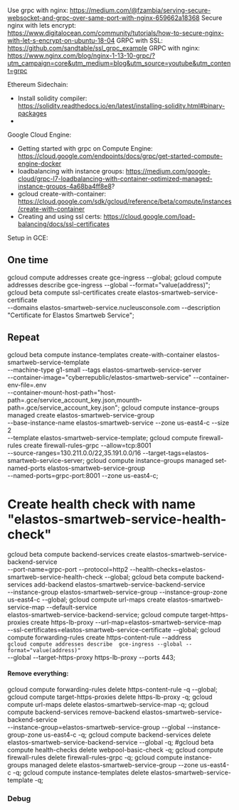 Use grpc with nginx: https://medium.com/@fzambia/serving-secure-websocket-and-grpc-over-same-port-with-nginx-659662a18368
Secure nginx with lets encrypt: https://www.digitalocean.com/community/tutorials/how-to-secure-nginx-with-let-s-encrypt-on-ubuntu-18-04
GRPC with SSL: https://github.com/sandtable/ssl_grpc_example
GRPC with nginx: https://www.nginx.com/blog/nginx-1-13-10-grpc/?utm_campaign=core&utm_medium=blog&utm_source=youtube&utm_content=grpc

Ethereum Sidechain:
- Install solidity compiler: https://solidity.readthedocs.io/en/latest/installing-solidity.html#binary-packages
- 

Google Cloud Engine:
- Getting started with grpc on Compute Engine:  https://cloud.google.com/endpoints/docs/grpc/get-started-compute-engine-docker
- loadbalancing with instance groups: https://medium.com/google-cloud/grpc-l7-loadbalancing-with-container-optimized-managed-instance-groups-4a68ba4ff8e8?
- gcloud  create-with-container: https://cloud.google.com/sdk/gcloud/reference/beta/compute/instances/create-with-container
- Creating and using ssl certs: https://cloud.google.com/load-balancing/docs/ssl-certificates


Setup in GCE:

## One time
gcloud compute addresses create gce-ingress --global;
gcloud compute addresses describe  gce-ingress --global --format="value(address)";
gcloud beta compute ssl-certificates create elastos-smartweb-service-certificate \
    --domains elastos-smartweb-service.nucleusconsole.com --description "Certificate for Elastos Smartweb Service";

## Repeat
gcloud beta compute instance-templates create-with-container elastos-smartweb-service-template \
    --machine-type g1-small --tags elastos-smartweb-service-server \
    --container-image="cyberrepublic/elastos-smartweb-service" --container-env-file=.env \
    --container-mount-host-path="host-path=.gce/service_account_key.json,mounth-path=.gce/service_account_key.json";
gcloud compute instance-groups managed create elastos-smartweb-service-group \
    --base-instance-name elastos-smartweb-service --zone us-east4-c --size 2 \
    --template elastos-smartweb-service-template;
gcloud compute firewall-rules create firewall-rules-grpc --allow=tcp:8001 \
    --source-ranges=130.211.0.0/22,35.191.0.0/16 --target-tags=elastos-smartweb-service-server;
gcloud compute instance-groups managed set-named-ports elastos-smartweb-service-group \
    --named-ports=grpc-port:8001 --zone us-east4-c;
# Create health check with name "elastos-smartweb-service-health-check"
gcloud beta compute backend-services create elastos-smartweb-service-backend-service \
    --port-name=grpc-port --protocol=http2 --health-checks=elastos-smartweb-service-health-check --global;
gcloud beta compute backend-services add-backend elastos-smartweb-service-backend-service \
    --instance-group elastos-smartweb-service-group --instance-group-zone us-east4-c --global;
gcloud compute url-maps create elastos-smartweb-service-map --default-service \
    elastos-smartweb-service-backend-service;
gcloud compute target-https-proxies create https-lb-proxy  --url-map=elastos-smartweb-service-map \
    --ssl-certificates=elastos-smartweb-service-certificate --global;
gcloud compute forwarding-rules create https-content-rule --address \
    `gcloud compute addresses describe  gce-ingress --global --format="value(address)"` \
    --global --target-https-proxy https-lb-proxy --ports 443;

#### Remove everything:
gcloud compute forwarding-rules delete https-content-rule  -q --global;
gcloud compute target-https-proxies delete https-lb-proxy -q;
gcloud compute url-maps delete elastos-smartweb-service-map -q;
gcloud compute backend-services remove-backend elastos-smartweb-service-backend-service \
    --instance-group=elastos-smartweb-service-group --global --instance-group-zone us-east4-c -q;
gcloud compute backend-services delete elastos-smartweb-service-backend-service --global -q;
#gcloud beta compute health-checks delete webpool-basic-check -q;
gcloud compute  firewall-rules delete firewall-rules-grpc -q;
gcloud compute instance-groups managed delete elastos-smartweb-service-group --zone us-east4-c -q;
gcloud compute instance-templates delete elastos-smartweb-service-template -q;


### Debug
